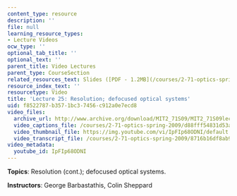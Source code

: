 ```yaml
---
content_type: resource
description: ''
file: null
learning_resource_types:
- Lecture Videos
ocw_type: ''
optional_tab_title: ''
optional_text: ''
parent_title: Video Lectures
parent_type: CourseSection
related_resources_text: Slides ([PDF - 1.2MB](/courses/2-71-optics-spring-2009/resources/mit2_71s09_lec25))
resource_index_text: ''
resourcetype: Video
title: 'Lecture 25: Resolution; defocused optical systems'
uid: f8522787-b357-1bc3-7456-c912a0e7ecd8
video_files:
  archive_url: http://www.archive.org/download/MIT2_71S09/MIT2_71S09lec25_300k.mp4
  video_captions_file: /courses/2-71-optics-spring-2009/d88fff54831d53ae9f22a85d640d6b5c_IpFIp68ODNI.vtt
  video_thumbnail_file: https://img.youtube.com/vi/IpFIp68ODNI/default.jpg
  video_transcript_file: /courses/2-71-optics-spring-2009/8716b16df8ab929821dacc8013dcfd6e_IpFIp68ODNI.pdf
video_metadata:
  youtube_id: IpFIp68ODNI
---
```


**Topics**: Resolution (cont.); defocused optical systems.

**Instructors**: George Barbastathis, Colin Sheppard